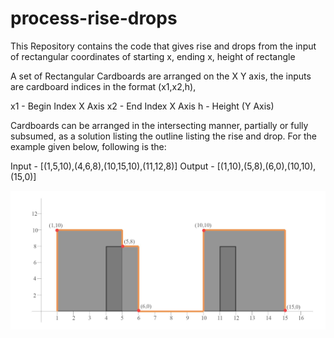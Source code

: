 # process-rise-drops
This Repository contains the code that gives rise and drops from the input of rectangular coordinates of starting x, ending x, height of rectangle

A set of Rectangular Cardboards are arranged on the X Y axis, the inputs are cardboard indices in the format (x1,x2,h),

  x1 - Begin Index X Axis
  x2 - End Index X Axis
  h - Height (Y  Axis)

Cardboards can be  arranged in the intersecting manner, partially or fully subsumed, as a solution listing the outline listing the rise and drop. For the example given below, following is the:

Input  - [(1,5,10),(4,6,8),(10,15,10),(11,12,8)]
Output - [(1,10),(5,8),(6,0),(10,10),(15,0)]

![Screenshot](descriptive_image.png)
